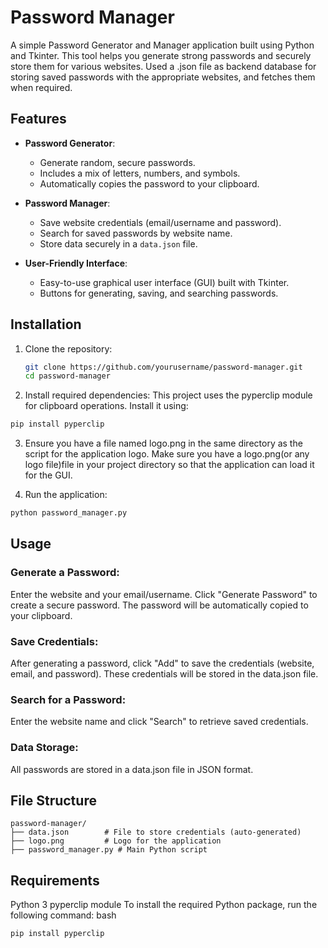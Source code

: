 # Password Manager

A simple Password Generator and Manager application built using Python and Tkinter. This tool helps you generate strong passwords and securely store them for various websites.
Used a .json file as backend database for storing saved passwords with the appropriate websites, and fetches them when required.

## Features

- **Password Generator**:
  - Generate random, secure passwords.
  - Includes a mix of letters, numbers, and symbols.
  - Automatically copies the password to your clipboard.

- **Password Manager**:
  - Save website credentials (email/username and password).
  - Search for saved passwords by website name.
  - Store data securely in a `data.json` file.

- **User-Friendly Interface**:
  - Easy-to-use graphical user interface (GUI) built with Tkinter.
  - Buttons for generating, saving, and searching passwords.

## Installation

1. Clone the repository:
   ```bash
   git clone https://github.com/yourusername/password-manager.git
   cd password-manager
   ```
2. Install required dependencies:
This project uses the pyperclip module for clipboard operations. Install it using:

```bash
pip install pyperclip
```

3. Ensure you have a file named logo.png in the same directory as the script for the application logo.
Make sure you have a logo.png(or any logo file)file in your project directory so that the application can load it for the GUI.

4. Run the application:
```bash
python password_manager.py
```
## Usage

### Generate a Password:
Enter the website and your email/username.
Click "Generate Password" to create a secure password.
The password will be automatically copied to your clipboard.
### Save Credentials:
After generating a password, click "Add" to save the credentials (website, email, and password).
These credentials will be stored in the data.json file.
### Search for a Password:
Enter the website name and click "Search" to retrieve saved credentials.
### Data Storage:
All passwords are stored in a data.json file in JSON format.

## File Structure

```plaintext
password-manager/
├── data.json        # File to store credentials (auto-generated)
├── logo.png         # Logo for the application
├── password_manager.py # Main Python script
```

## Requirements
Python 3
pyperclip module
To install the required Python package, run the following command:
bash
```
pip install pyperclip
```
